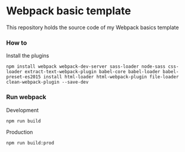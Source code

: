 Webpack basic template
==============

This repository holds the source code of my Webpack basics template

### How to

Install the plugins

```
npm install webpack webpack-dev-server sass-loader node-sass css-loader extract-text-webpack-plugin babel-core babel-loader babel-preset-es2015 install html-loader html-webpack-plugin file-loader clean-webpack-plugin --save-dev
```

### Run webpack

Development

```
npm run build
```

Production

```
npm run build:prod
```